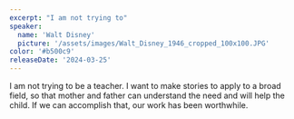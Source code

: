```yaml
---
excerpt: "I am not trying to"
speaker:
  name: 'Walt Disney'
  picture: '/assets/images/Walt_Disney_1946_cropped_100x100.JPG'
color: '#b500c9'
releaseDate: '2024-03-25'
---
```

I am not trying to be a teacher. I want to make stories to apply to a broad field, so that mother and father can understand the need and will help the child. If we can accomplish that, our work has been worthwhile.